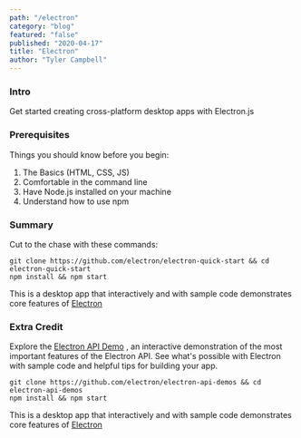 ```yaml
---
path: "/electron"
category: "blog"
featured: "false"
published: "2020-04-17"
title: "Electron"
author: "Tyler Campbell"
---
```


### Intro
Get started creating cross-platform desktop apps with Electron.js

### Prerequisites 
Things you should know before you begin:
1. The Basics (HTML, CSS, JS)
2. Comfortable in the command line 
3. Have Node.js installed on your machine
4. Understand how to use npm

### Summary
Cut to the chase with these commands:
```
git clone https://github.com/electron/electron-quick-start && cd electron-quick-start
npm install && npm start
```

This is a desktop app that interactively and with sample code demonstrates core features of  [Electron](http://electronjs.org/) 

### Extra Credit
Explore the  [Electron API Demo](https://github.com/electron/electron-api-demos) , an interactive demonstration of the most important features of the Electron API. See what's possible with Electron with sample code and helpful tips for building your app.
```
git clone https://github.com/electron/electron-api-demos && cd electron-api-demos
npm install && npm start
```

This is a desktop app that interactively and with sample code demonstrates core features of  [Electron](http://electronjs.org/) 
